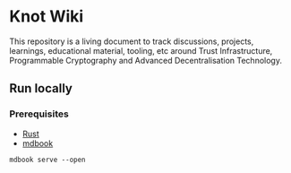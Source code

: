 # Knot Wiki

This repository is a living document to track discussions, projects, learnings, educational material, tooling, etc around Trust Infrastructure, Programmable Cryptography and Advanced Decentralisation Technology.

## Run locally

### Prerequisites
- [Rust](https://www.rust-lang.org/tools/install)
- [mdbook](https://rust-lang.github.io/mdBook/guide/installation.html)

```
mdbook serve --open
```
